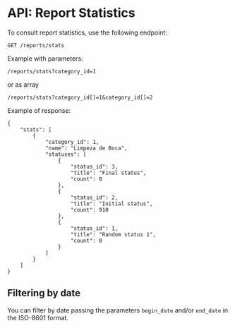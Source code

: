 # API: Report Statistics

To consult report statistics, use the following endpoint:

`GET /reports/stats`

Example with parameters:

`/reports/stats?category_id=1`

or as array

`/reports/stats?category_id[]=1&category_id[]=2`

Example of response:

    {
        "stats": [
            {
                "category_id": 1,
                "name": "Limpeza de Boca",
                "statuses": [
                    {
                        "status_id": 3,
                        "title": "Final status",
                        "count": 0
                    },
                    {
                        "status_id": 2,
                        "title": "Initial status",
                        "count": 910
                    },
                    {
                        "status_id": 1,
                        "title": "Random status 1",
                        "count": 0
                    }
                ]
            }
        ]
    }


## Filtering by date

You can filter by date passing the parameters `begin_date` and/or `end_date` in the ISO-8601 format.
